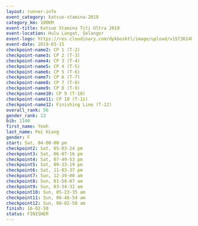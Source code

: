 ```yaml
--- 
layout: runner-info 
event_category: katsuo-stamina-2019 
category_km: 100KM 
event-title: Katsuo Stamina Titi Ultra 2019 
event-location: Hulu Langat, Selangor 
event-logo: https://res.cloudinary.com/dykbosktl/image/upload/v1573614825/Logo/Logo_p7ft6n.png 
event-date: 2019-03-15 
checkpoint-name2: CP 1 (T-2) 
checkpoint-name3: CP 2 (T-3) 
checkpoint-name4: CP 3 (T-4) 
checkpoint-name5: CP 4 (T-5) 
checkpoint-name6: CP 5 (T-6) 
checkpoint-name7: CP 6 (T-7) 
checkpoint-name8: CP 7 (T-8) 
checkpoint-name9: CP 8 (T-9) 
checkpoint-name10: CP 9 (T-10) 
checkpoint-name11: CP 10 (T-11) 
checkpoint-name12: Finishing Line (T-12) 
overall_rank: 56
gender_rank: 13
bib: 1140
first_name: Yeoh
last_name: Pei Hiang
gender: F
start: Sat, 04-00-00 pm
checkpoint2: Sat, 05-03-24 pm
checkpoint3: Sat, 06-07-16 pm
checkpoint4: Sat, 07-49-53 pm
checkpoint5: Sat, 09-33-19 pm
checkpoint6: Sat, 11-03-37 pm
checkpoint7: Sun, 12-39-00 am
checkpoint8: Sun, 01-50-07 am
checkpoint9: Sun, 03-34-32 am
checkpoint10: Sun, 05-23-35 am
checkpoint11: Sun, 06-46-54 am
checkpoint12: Sun, 08-02-50 am
finish: 16-02-50
status: FINISHER
--- 
```

